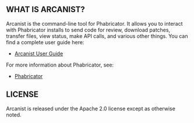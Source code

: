 WHAT IS ARCANIST?
----------------------

Arcanist is the command-line tool for Phabricator. It allows you to interact
with Phabricator installs to send code for review, download patches, transfer
files, view status, make API calls, and various other things. You can find
a complete user guide here:

  - [Arcanist User Guide](http://www.phabricator.com/docs/phabricator/article/Arcanist_User_Guide.html)

For more information about Phabricator, see:

  - [Phabricator](http://phabricator.org/)

LICENSE
-----------

Arcanist is released under the Apache 2.0 license except as otherwise noted.
